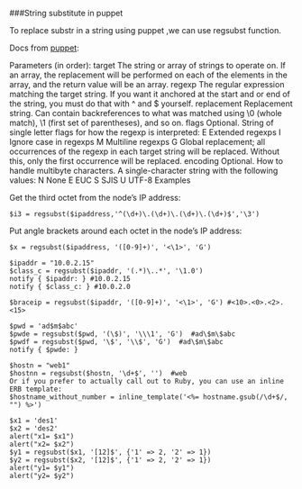 ###String substitute in puppet

To replace substr in a string using puppet ,we can use regsubst function.

Docs from [puppet](http://docs.puppetlabs.com/references/latest/function.html#regsubst):

Parameters (in order):
        target The string or array of strings to operate on. If an array, the replacement will be performed on each of the elements in the array, and the return value will be an array.
        regexp The regular expression matching the target string. If you want it anchored at the start and or end of the string, you must do that with ^ and $ yourself.
        replacement Replacement string. Can contain backreferences to what was matched using \0 (whole match), \1 (first set of parentheses), and so on.
        flags Optional. String of single letter flags for how the regexp is interpreted:
            E Extended regexps
            I Ignore case in regexps
            M Multiline regexps
            G Global replacement; all occurrences of the regexp in each target string will be replaced. Without this, only the first occurrence will be replaced.
        encoding Optional. How to handle multibyte characters. A single-character string with the following values:
            N None
            E EUC
            S SJIS
            U UTF-8
    Examples

Get the third octet from the node’s IP address:

    $i3 = regsubst($ipaddress,'^(\d+)\.(\d+)\.(\d+)\.(\d+)$','\3')

Put angle brackets around each octet in the node’s IP address:

    $x = regsubst($ipaddress, '([0-9]+)', '<\1>', 'G')


```
$ipaddr = "10.0.2.15"
$class_c = regsubst($ipaddr, '(.*)\..*', '\1.0')
notify { $ipaddr: } #10.0.2.15
notify { $class_c: } #10.0.2.0

$braceip = regsubst($ipaddr, '([0-9]+)', '<\1>', 'G') #<10>.<0>.<2>.<15>

$pwd = 'ad$m$abc'
$pwde = regsubst($pwd, '(\$)', '\\\1', 'G')  #ad\$m\$abc
$pwdf = regsubst($pwd, '\$', '\\$', 'G')  #ad\$m\$abc
notify { $pwde: }

$hostn = "web1"
$hostnn = regsubst($hostn, '\d+$', '')  #web
Or if you prefer to actually call out to Ruby, you can use an inline ERB template:
$hostname_without_number = inline_template('<%= hostname.gsub(/\d+$/, "") %>')

$x1 = 'des1'
$x2 = 'des2'
alert("x1= $x1")
alert("x2= $x2")
$y1 = regsubst($x1, '[12]$', {'1' => 2, '2' => 1})
$y2 = regsubst($x2, '[12]$', {'1' => 2, '2' => 1})
alert("y1= $y1")
alert("y2= $y2")



```
